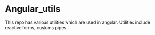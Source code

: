 # Angular_utils
This repo has various utilities which are used in angular. Utilities include reactive forms, customs pipes
